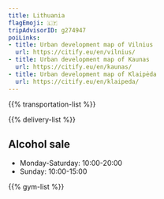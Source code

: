 ```yaml
---
title: Lithuania
flagEmoji: 🇱🇹
tripAdvisorID: g274947
poiLinks:
- title: Urban development map of Vilnius
  url: https://citify.eu/en/vilnius/
- title: Urban development map of Kaunas
  url: https://citify.eu/en/kaunas/
- title: Urban development map of Klaipėda
  url: https://citify.eu/en/klaipeda/
---
```


{{% transportation-list %}}

{{% delivery-list %}}

## Alcohol sale
- Monday-Saturday: 10:00-20:00 
- Sunday: 10:00-15:00

{{% gym-list %}}

